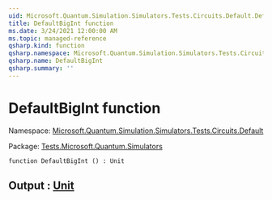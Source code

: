 ```yaml
---
uid: Microsoft.Quantum.Simulation.Simulators.Tests.Circuits.Default.DefaultBigInt
title: DefaultBigInt function
ms.date: 3/24/2021 12:00:00 AM
ms.topic: managed-reference
qsharp.kind: function
qsharp.namespace: Microsoft.Quantum.Simulation.Simulators.Tests.Circuits.Default
qsharp.name: DefaultBigInt
qsharp.summary: ''
---
```


# DefaultBigInt function

Namespace: [Microsoft.Quantum.Simulation.Simulators.Tests.Circuits.Default](xref:Microsoft.Quantum.Simulation.Simulators.Tests.Circuits.Default)

Package: [Tests.Microsoft.Quantum.Simulators](https://nuget.org/packages/Tests.Microsoft.Quantum.Simulators)




```qsharp
function DefaultBigInt () : Unit
```


## Output : [Unit](xref:microsoft.quantum.lang-ref.unit)

